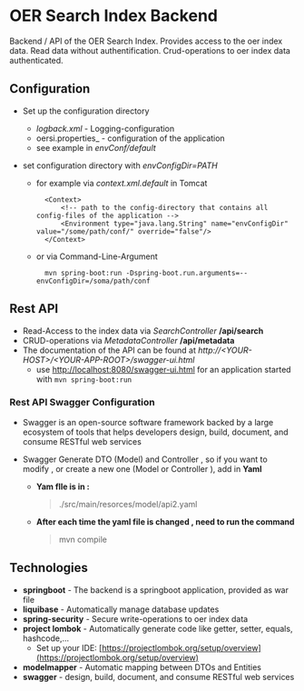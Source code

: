 # OER Search Index Backend

Backend / API of the OER Search Index. Provides access to the oer index data. Read data without authentification. Crud-operations to oer index data authenticated.

## Configuration

* Set up the configuration directory
    * _logback.xml_ - Logging-configuration
    * oersi.properties_ - configuration of the application
    * see example in _envConf/default_

* set configuration directory with _envConfigDir=PATH_
    * for example via _context.xml.default_ in Tomcat
            
            <Context>
            	<!-- path to the config-directory that contains all config-files of the application -->
            	<Environment type="java.lang.String" name="envConfigDir" value="/some/path/conf/" override="false"/>
            </Context>

    * or via Command-Line-Argument
    
            mvn spring-boot:run -Dspring-boot.run.arguments=--envConfigDir=/soma/path/conf

## Rest API

* Read-Access to the index data via _SearchController_ **/api/search**
* CRUD-operations via _MetadataController_ **/api/metadata**
* The documentation of the API can be found at _http://&lt;YOUR-HOST&gt;/&lt;YOUR-APP-ROOT&gt;/swagger-ui.html_
    * use [http://localhost:8080/swagger-ui.html](http://localhost:8080/swagger-ui.html) for an application started with ``mvn spring-boot:run``

### Rest API Swagger Configuration

* Swagger is an open-source software framework backed by a large ecosystem of tools that helps developers design, build, document, and consume RESTful web services

* Swagger Generate DTO (Model) and Controller , so if you want to modify , or create a new one (Model or Controller ), add in **Yaml**  
 
    *  **Yam fIle is in :**
            
          > ./src/main/resorces/model/api2.yaml

    *  **After each time the yaml file is changed , need to run the command**
          
          > mvn compile
          

## Technologies

* **springboot** - The backend is a springboot application, provided as war file
* **liquibase** - Automatically manage database updates
* **spring-security** - Secure write-operations to oer index data
* **project lombok** - Automatically generate code like getter, setter, equals, hashcode,...
     * Set up your IDE: [https://projectlombok.org/setup/overview](https://projectlombok.org/setup/overview)
* **modelmapper** - Automatic mapping between DTOs and Entities
* **swagger** -  design, build, document, and consume RESTful web services
                                    